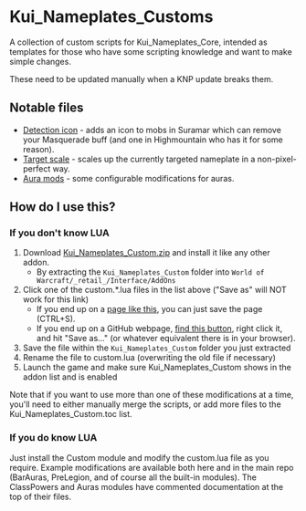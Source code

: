 Kui_Nameplates_Customs
======================
A collection of custom scripts for Kui_Nameplates_Core, intended as templates for those who have some scripting knowledge and want to make simple changes.

These need to be updated manually when a KNP update breaks them.

Notable files
-------------

* [Detection icon](https://raw.githubusercontent.com/kesava-wow/kuinameplates-customs/master/custom.detection-icon.lua) - adds an icon to mobs in Suramar which can remove your Masquerade buff (and one in Highmountain who has it for some reason).
* [Target scale](https://raw.githubusercontent.com/kesava-wow/kuinameplates-customs/master/custom.target-scale.lua) - scales up the currently targeted nameplate in a non-pixel-perfect way.
* [Aura mods](https://raw.githubusercontent.com/kesava-wow/kuinameplates-customs/master/custom.simple-aura-mods.lua) - some configurable modifications for auras.

How do I use this?
------------------

### If you don't know LUA
1. Download [Kui_Nameplates_Custom.zip](https://github.com/kesava-wow/kuinameplates-customs/raw/master/Kui_Nameplates_Custom.zip) and install it like any other addon.
    - By extracting the `Kui_Nameplates_Custom` folder into `World of Warcraft/_retail_/Interface/AddOns`
2. Click one of the custom.\*.lua files in the list above ("Save as" will NOT work for this link)
    - If you end up on a [page like this](https://github.com/kesava-wow/kuinameplates-customs/raw/master/virus-example.png), you can just save the page (CTRL+S).
    - If you end up on a GitHub webpage, [find this button](https://github.com/kesava-wow/kuinameplates-customs/raw/master/this-is-the-raw-link.png), right click it, and hit "Save as..." (or whatever equivalent there is in your browser).
3. Save the file within the `Kui_Nameplates_Custom` folder you just extracted
4. Rename the file to custom.lua (overwriting the old file if necessary)
5. Launch the game and make sure Kui_Nameplates_Custom shows in the addon list and is enabled

Note that if you want to use more than one of these modifications at a time, you'll need to either manually merge the scripts, or add more files to the Kui_Nameplates_Custom.toc list.

### If you do know LUA
Just install the Custom module and modify the custom.lua file as you require. Example modifications are available both here and in the main repo (BarAuras, PreLegion, and of course all the built-in modules). The ClassPowers and Auras modules have commented documentation at the top of their files.

